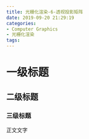 ```yaml
---
title: 光栅化渲染-6-透视投影矩阵
date: 2019-09-20 21:29:19
categories:
- Computer Graphics
- 光栅化渲染
tags:
---
```


# 一级标题

## 二级标题

### 三级标题

正文文字
